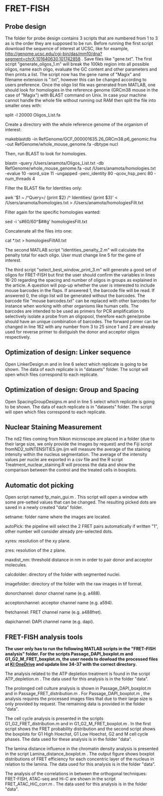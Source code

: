 # FRET-FISH

## Probe design

The folder for probe design contains 3 scripts that are numbered from 1 to 3 as is the order they are supposed to be run. Before running the first script download the sequence of interest at UCSC, like for example, http://genome.ucsc.edu/cgi-bin/das/mm10/dna?segment=chrX:101640630,101742858 . Save files like "gene.txt". The first script "generate_oligos_1.m" will break the 100kb region into all possible oligos, name each oligo, evaluate the GC content and other parameters and then prints a list. The script now has the gene name of "Magix" and filename extension is ".txt", however this can be changed according to users preference. Once the oligo list file was generated from MATLAB, one should look for homologies in the reference genome (GRCm38 mouse in the case of "Magix") with BLAST command on Unix. In case your machine cannot handle the whole file without running out RAM then split the file into smaller ones with:

split -l 20000 Oligos_List.fa

Create a directory with the whole reference genome of the organism of interest:

makeblastdb -in RefGenome/GCF_000001635.26_GRCm38.p6_genomic.fna -out RefGenome/whole_mouse_genome.fa -dbtype nucl

Then, run BLAST to look for homologies.

blastn -query /Users/anamota/Oligos_List.txt -db RefGenome/whole_mouse_genome.fa -out /Users/anamota/homologies.txt -evalue 10 -word_size 11 -ungapped -perc_identity 80 -qcov_hsp_perc 80 -num_threads 4

Filter the BLAST file for Identities only:

awk '$1 ~ /^Query=/ {print $2} /^ Identities/ {print $3}' < /Users/anamota/homologies.txt > /Users/anamota/homologiesFilt.txt

Filter again for the specific homologies wanted:

sed -i 's#60/60^$##g' homologiesFilt.txt

Concatenate all the files into one:

cat *.txt > homologiesFiltAll.txt

The second MATLAB script "identities_penalty_2.m" will calculate the penalty total for each oligo. User must change line 5 for the gene of interest.

The third script "select_best_window_print_3.m" will generate a good set of oligos for FRET-FISH but first the user should confirm the variables in lines 16-20 regarding the spacing and number of oligos in groups as explained in the article. A question will pop-up whether the user is interested to include mouse barcodes in the flaps. If answered 1, the barcode file will be read. If answered 0, the oligo list will be generated without the barcodes. The barcode file "mouse barcodes.txt" can be replaced with other barcodes for instance when working with other organisms like human cells. The barcodes are intended to be used as primers for PCR amplification to selectively isolate a probe from an oligopool, therefore each gene/probe should have an unique combination of barcodes. The forward primer can be changed in line 162 with any number from 3 to 25 since 1 and 2 are already used for reverse primer to distiguish the donor and acceptor oligos respectively.


## Optimization of design: Linker sequence

Open LinkerDesign.m and in line 6 select which replicate is going to be shown. The data of each replicate is in "datasets" folder. The script will open which files correspond to each replicate.

## Optimization of design: Group and Spacing

Open SpacingGroupDesigns.m and in line 5 select which replicate is going to be shown. The data of each replicate is in "datasets" folder. The script will open which files correspond to each replicate.

## Nuclear Staining Measurement

The nd2 files coming from Nikon microscope are placed in a folder (due to their large size, we only provide the images by request) and the Fiji script fromND2_toINTENSITIES.ijm.ijm will measure the average of the staining intensity within the nucleus segmentation. The average of the intensity values per nuclei are exported in a csv file and the R script Treatment_nuclear_staining.R will process the data and show the comparison between the control and the treated cells in boxplots.

## Automatic dot picking

Open script named fp_main_gui.m . This script will open a window with some pre-setted values that can be changed. The resulting picked dots are saved in a newly created "data" folder.

setname: folder name where the images are located.

autoPick: the pipeline will select the 2 FRET pairs automatically if written "1", other number will consider already pre-selected dots.

xyres: resolution of the xy plane.

zres: resolution of the z plane.

maxdist_nm: threshold distance in nm in order to pair donor and acceptor molecules.

calcdolder: directory of the folder with segmented nuclei.

imagefolder: directory of the folder with the raw images in tif format.

donorchannel: donor channel name (e.g. a488).

acceptorchannel: acceptor channel name (e.g. a594).

fretchannel: FRET channel name (e.g. a488fret).

dapichannel: DAPI channel name (e.g. dapi).

## FRET-FISH analysis tools

**The user only has to run the following MATLAB scripts in the "FRET-FISH analysis" folder. For the scripts Passage_DAPI_boxplot.m and G1_G2_M_FRET_boxplot.m, the user needs to dowload the processed files at [KI OneDrive](https://kise-my.sharepoint.com/:f:/g/personal/ana_faustino_mota_ki_se/EvfboM9oEnlInmGG8N-mJg8BRat-T6TiX7LJMlvYJOFcOg?e=8XP8Is) and update line 34-37 with the correct directory.**

The analysis related to the ATP depletion treatment is found in the script ATP_depletion.m . The data used for this analysis is in the folder "data".

The prolonged cell culture analysis is shown in Passage_DAPI_boxplot.m and in Passage_FRET_distribution.m . For Passage_DAPI_boxplot.m , the analysis requires the processed images files that due to their large size is only provided by request. The remaining data is provided in the folder "data".

The cell cycle analysis is presented in the scripts G1_G2_FRET_distribution.m and in G1_G2_M_FRET_boxplot.m . In the first script shows the FRET probability distribution and the second script shows the boxplots for G1 High Hoechst, G1 Low Hoechst, G2 and M cell cycle phases. The data used for these analysis is in the folder "data".

The lamina distance influence in the chromatin density analysis is presented in the script Lamina_distance_boxplot.m . The output figure shows boxplot distributions of FRET efficiency for each concentric layer of the nucleus in relation to the lamina. The data used for this analysis is in the folder "data".

The analysis of the correlations in between the orthogonal techniques: FRET-FISH, ATAC-seq and Hi-C are shown in the script FRET_ATAC_HiC_corr.m . The data used for this analysis is in the folder "data".
